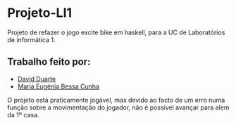 # Projeto-LI1

Projeto de refazer o jogo excite bike em haskell, para a UC de Laboratórios de informática 1.

## Trabalho feito por:
- [David Duarte](https://github.com/DvdDuarte) 
- [Maria Eugénia Bessa Cunha](https://github.com/stellaechild)


O projeto está praticamente jogável, mas devido ao facto de um erro numa função sobre a movimentação do jogador, não é possivel avançar para alem da 1º casa.
